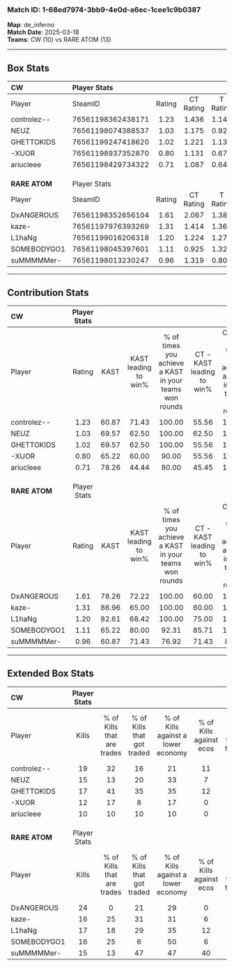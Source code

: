 ### Match ID: 1-68ed7974-3bb9-4e0d-a6ec-1cee1c9b0387  
**Map**: de_inferno  
**Match Date**: 2025-03-18  
**Teams**: CW (10) vs RARE ATOM (13)  

---  

## Box Stats  

| **CW**        | Player Stats      |        |           |          |       |       |       |         |        |      |     |
| :- | :- | :-: | :-: | :-: | :-: | :-: | :-: | :-: | :-: | :-: | :-: |
| Player        | SteamID           | Rating | CT Rating | T Rating | KAST  |  ADR  | Kills | Assists | Deaths | K/D  | HS% |
| controlez--   | 76561198362438171 |  1.23  |   1.436   |  1.146   | 60.87 | 101.6 |  19   |    7    |   15   | 1.27 | 31  |
| NEUZ          | 76561198074388537 |  1.03  |   1.175   |  0.924   | 69.57 | 78.8  |  15   |    4    |   16   | 0.94 | 73  |
| GHETTOKIDS    | 76561199247418620 |  1.02  |   1.221   |  1.138   | 69.57 | 73.4  |  17   |    3    |   19   | 0.89 | 47  |
| -XUOR         | 76561198937352870 |  0.80  |   1.131   |  0.679   | 65.22 | 64.3  |  12   |    5    |   18   | 0.67 | 66  |
| ariucleee     | 76561198429734322 |  0.71  |   1.087   |  0.643   | 78.26 | 42.0  |  10   |    6    |   20   | 0.50 | 50  |
|               |                   |        |           |          |       |       |       |         |        |      |     |
|               |                   |        |           |          |       |       |       |         |        |      |     |
|               |                   |        |           |          |       |       |       |         |        |      |     |
| **RARE ATOM** | Player Stats      |        |           |          |       |       |       |         |        |      |     |
| Player        | SteamID           | Rating | CT Rating | T Rating | KAST  |  ADR  | Kills | Assists | Deaths | K/D  | HS% |
| DxANGEROUS    | 76561198352656104 |  1.61  |   2.067   |  1.380   | 78.26 | 120.4 |  24   |    9    |   15   | 1.60 | 58  |
| kaze-         | 76561197976393269 |  1.31  |   1.414   |  1.369   | 86.96 | 81.4  |  16   |    7    |   12   | 1.33 | 25  |
| L1haNg        | 76561199016206318 |  1.20  |   1.224   |  1.279   | 82.61 | 71.7  |  17   |    8    |   16   | 1.06 | 47  |
| SOMEBODYGO1   | 76561198045397601 |  1.11  |   0.925   |  1.327   | 65.22 | 78.5  |  16   |    5    |   13   | 1.23 | 56  |
| suMMMMMer-    | 76561198013230247 |  0.96  |   1.319   |  0.801   | 60.87 | 78.0  |  15   |    7    |   17   | 0.88 | 60  |
---  

## Contribution Stats  

| **CW**        | Player Stats |       |                      |                                                        |                           |                                                             |                          |                                                            |
| :- | :-: | :-: | :-: | :-: | :-: | :-: | :-: | :-: |
| Player        |    Rating    | KAST  | KAST leading to win% | % of times you achieve a KAST in your teams won rounds | CT - KAST leading to win% | CT - % of times you achieve a KAST in your teams won rounds | T - KAST leading to win% | T - % of times you achieve a KAST in your teams won rounds |
| controlez--   |     1.23     | 60.87 |        71.43         |                         100.00                         |           55.56           |                           100.00                            |          100.00          |                           100.00                           |
| NEUZ          |     1.03     | 69.57 |        62.50         |                         100.00                         |           62.50           |                           100.00                            |          62.50           |                           100.00                           |
| GHETTOKIDS    |     1.02     | 69.57 |        62.50         |                         100.00                         |           55.56           |                           100.00                            |          71.43           |                           100.00                           |
| -XUOR         |     0.80     | 65.22 |        60.00         |                         90.00                          |           55.56           |                           100.00                            |          66.67           |                           80.00                            |
| ariucleee     |     0.71     | 78.26 |        44.44         |                         80.00                          |           45.45           |                           100.00                            |          42.86           |                           60.00                            |
|               |              |       |                      |                                                        |                           |                                                             |                          |                                                            |
|               |              |       |                      |                                                        |                           |                                                             |                          |                                                            |
|               |              |       |                      |                                                        |                           |                                                             |                          |                                                            |
| **RARE ATOM** | Player Stats |       |                      |                                                        |                           |                                                             |                          |                                                            |
| Player        |    Rating    | KAST  | KAST leading to win% | % of times you achieve a KAST in your teams won rounds | CT - KAST leading to win% | CT - % of times you achieve a KAST in your teams won rounds | T - KAST leading to win% | T - % of times you achieve a KAST in your teams won rounds |
| DxANGEROUS    |     1.61     | 78.26 |        72.22         |                         100.00                         |           60.00           |                           100.00                            |          87.50           |                           100.00                           |
| kaze-         |     1.31     | 86.96 |        65.00         |                         100.00                         |           60.00           |                           100.00                            |          70.00           |                           100.00                           |
| L1haNg        |     1.20     | 82.61 |        68.42         |                         100.00                         |           75.00           |                           100.00                            |          63.64           |                           100.00                           |
| SOMEBODYGO1   |     1.11     | 65.22 |        80.00         |                         92.31                          |           85.71           |                           100.00                            |          75.00           |                           85.71                            |
| suMMMMMer-    |     0.96     | 60.87 |        71.43         |                         76.92                          |           71.43           |                            83.33                            |          71.43           |                           71.43                            |
---  

## Extended Box Stats  

| **CW**        | Player Stats |                            |                            |                                    |                         |                              |                                 |        |                             |                                     |                          |                               |                            |
| :- | :-: | :-: | :-: | :-: | :-: | :-: | :-: | :-: | :-: | :-: | :-: | :-: | :-: |
| Player        |    Kills     | % of Kills that are trades | % of Kills that got traded | % of Kills against a lower economy | % of Kills against ecos | % of Kills that are flawless | % of Kills that are close duels | Deaths | % of Deaths that get traded | % of Deaths against a lower economy | % of Deaths against ecos | % of Deaths that are flawless | % of Deaths that are close |
| controlez--   |      19      |             32             |             16             |                 21                 |           11            |              68              |                0                |   15   |             20              |                 13                  |            0             |              40               |             7              |
| NEUZ          |      15      |             13             |             20             |                 33                 |            7            |              53              |               40                |   16   |              6              |                 25                  |            0             |              50               |             13             |
| GHETTOKIDS    |      17      |             41             |             35             |                 35                 |           12            |              47              |                6                |   19   |             37              |                 21                  |            5             |              58               |             5              |
| -XUOR         |      12      |             17             |             8              |                 17                 |            0            |              75              |                8                |   18   |             28              |                 17                  |            0             |              78               |             6              |
| ariucleee     |      10      |             10             |             10             |                 10                 |            0            |              60              |               10                |   20   |             35              |                 15                  |            0             |              80               |             5              |
|               |              |                            |                            |                                    |                         |                              |                                 |        |                             |                                     |                          |                               |                            |
|               |              |                            |                            |                                    |                         |                              |                                 |        |                             |                                     |                          |                               |                            |
|               |              |                            |                            |                                    |                         |                              |                                 |        |                             |                                     |                          |                               |                            |
| **RARE ATOM** | Player Stats |                            |                            |                                    |                         |                              |                                 |        |                             |                                     |                          |                               |                            |
| Player        |    Kills     | % of Kills that are trades | % of Kills that got traded | % of Kills against a lower economy | % of Kills against ecos | % of Kills that are flawless | % of Kills that are close duels | Deaths | % of Deaths that get traded | % of Deaths against a lower economy | % of Deaths against ecos | % of Deaths that are flawless | % of Deaths that are close |
| DxANGEROUS    |      24      |             0              |             21             |                 29                 |            0            |              63              |                8                |   15   |             27              |                 13                  |            0             |              40               |             20             |
| kaze-         |      16      |             25             |             31             |                 31                 |            6            |              69              |                6                |   12   |             25              |                 17                  |            0             |              67               |             8              |
| L1haNg        |      17      |             18             |             29             |                 35                 |           12            |              59              |               12                |   16   |             13              |                 19                  |            0             |              44               |             19             |
| SOMEBODYGO1   |      16      |             25             |             6              |                 50                 |            6            |              63              |                0                |   13   |              8              |                 23                  |            0             |              77               |             8              |
| suMMMMMer-    |      15      |             13             |             47             |                 47                 |           40            |              60              |                7                |   17   |             24              |                 18                  |            6             |              76               |             6              |
